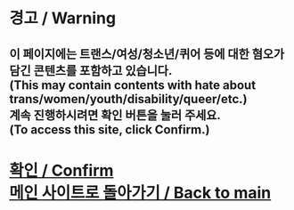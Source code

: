 # 경고 / Warning

## 이 페이지에는 트랜스/여성/청소년/퀴어 등에 대한 혐오가 담긴 콘텐츠를 포함하고 있습니다. <br>(This may contain contents with hate about trans/women/youth/disability/queer/etc.) <br> 계속 진행하시려면 확인 버튼을 눌러 주세요. <br> (To access this site, click Confirm.)


# [확인 / Confirm](https://archive.6k2ldk.xyz/hate)<br>[메인 사이트로 돌아가기 / Back to main](https://6k2ldk.xyz/)
